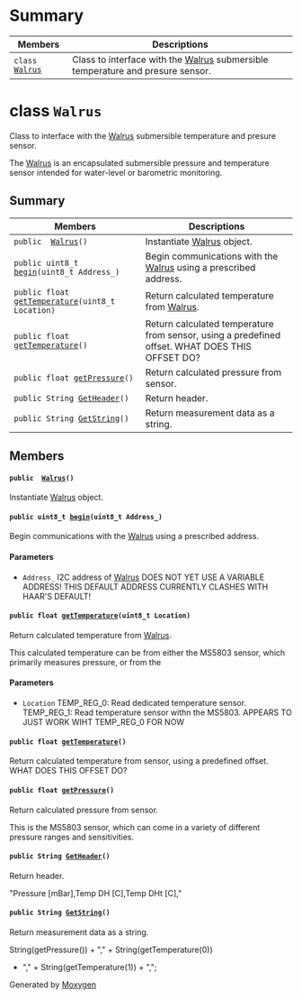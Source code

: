 # Summary

 Members                        | Descriptions                                
--------------------------------|---------------------------------------------
`class `[`Walrus`](#classWalrus) | Class to interface with the [Walrus](#classWalrus) submersible temperature and presure sensor.

# class `Walrus` 

Class to interface with the [Walrus](#classWalrus) submersible temperature and presure sensor.

The [Walrus](#classWalrus) is an encapsulated submersible pressure and temperature sensor intended for water-level or barometric monitoring.

## Summary

 Members                        | Descriptions                                
--------------------------------|---------------------------------------------
`public  `[`Walrus`](#classWalrus_1a75c3d200b57a5c9fbcef9d8dc8247bf3)`()` | Instantiate [Walrus](#classWalrus) object.
`public uint8_t `[`begin`](#classWalrus_1ac59951e00938de0d6fa86a4e739950a1)`(uint8_t Address_)` | Begin communications with the [Walrus](#classWalrus) using a prescribed address.
`public float `[`getTemperature`](#classWalrus_1a85ce9dfa9cfb381a7d9a15eb0ce928d3)`(uint8_t Location)` | Return calculated temperature from [Walrus](#classWalrus).
`public float `[`getTemperature`](#classWalrus_1a18b8301db55eae06af23ee572d9b5c96)`()` | Return calculated temperature from sensor, using a predefined offset. WHAT DOES THIS OFFSET DO?
`public float `[`getPressure`](#classWalrus_1a133a8b6e4e425c4b3bb6c7863607cae9)`()` | Return calculated pressure from sensor.
`public String `[`GetHeader`](#classWalrus_1a17341827680ca67f02885219f00d9326)`()` | Return header.
`public String `[`GetString`](#classWalrus_1a5442e6ca8a93db0e65fe9a72df5d7b23)`()` | Return measurement data as a string.

## Members

#### `public  `[`Walrus`](#classWalrus_1a75c3d200b57a5c9fbcef9d8dc8247bf3)`()` 

Instantiate [Walrus](#classWalrus) object.

#### `public uint8_t `[`begin`](#classWalrus_1ac59951e00938de0d6fa86a4e739950a1)`(uint8_t Address_)` 

Begin communications with the [Walrus](#classWalrus) using a prescribed address.

#### Parameters
* `Address_` I2C address of [Walrus](#classWalrus) DOES NOT YET USE A VARIABLE ADDRESS! THIS DEFAULT ADDRESS CURRENTLY CLASHES WITH HAAR'S DEFAULT!

#### `public float `[`getTemperature`](#classWalrus_1a85ce9dfa9cfb381a7d9a15eb0ce928d3)`(uint8_t Location)` 

Return calculated temperature from [Walrus](#classWalrus).

This calculated temperature can be from either the MS5803 sensor, which primarily measures pressure, or from the

#### Parameters
* `Location` TEMP_REG_0: Read dedicated temperature sensor. TEMP_REG_1: Read temperature sensor withn the MS5803. APPEARS TO JUST WORK WIHT TEMP_REG_0 FOR NOW

#### `public float `[`getTemperature`](#classWalrus_1a18b8301db55eae06af23ee572d9b5c96)`()` 

Return calculated temperature from sensor, using a predefined offset. WHAT DOES THIS OFFSET DO?

#### `public float `[`getPressure`](#classWalrus_1a133a8b6e4e425c4b3bb6c7863607cae9)`()` 

Return calculated pressure from sensor.

This is the MS5803 sensor, which can come in a variety of different pressure ranges and sensitivities.

#### `public String `[`GetHeader`](#classWalrus_1a17341827680ca67f02885219f00d9326)`()` 

Return header.

"Pressure [mBar],Temp DH [C],Temp DHt [C],"

#### `public String `[`GetString`](#classWalrus_1a5442e6ca8a93db0e65fe9a72df5d7b23)`()` 

Return measurement data as a string.

String(getPressure()) + "," + String(getTemperature(0))

* "," + String(getTemperature(1)) + ",";

Generated by [Moxygen](https://sourcey.com/moxygen)